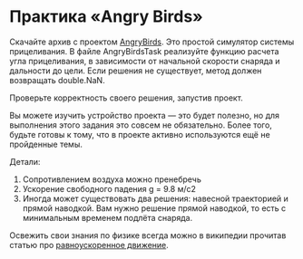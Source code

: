 # Практика «Angry Birds»

Скачайте архив с проектом [AngryBirds](https://ulearn.me/Exercise/StudentZip?courseId=BasicProgramming&slideId=9fdf2523-85d0-4180-8ef5-88ab8d6b21ff). Это простой симулятор системы прицеливания. 
В файле AngryBirdsTask реализуйте функцию расчета угла прицеливания, в зависимости от начальной скорости снаряда и дальности до цели.
Если решения не существует, метод должен возвращать double.NaN.

Проверьте корректность своего решения, запустив проект.

Вы можете изучить устройство проекта — это будет полезно, но для выполнения этого задания это совсем не обязательно. 
Более того, будьте готовы к тому, что в проекте активно используются ещё не пройденные темы.

Детали:

1. Сопротивлением воздуха можно пренебречь
2. Ускорение свободного падения g = 9.8 м/с2
3. Иногда может существовать два решения: навесной траекторией и прямой наводкой. Вам нужно решение прямой наводкой, то есть 
с минимальным временем подлёта снаряда.
 
Освежить свои знания по физике всегда можно в википедии прочитав статью про [равноускоренное движение](https://ru.wikipedia.org/wiki/%D0%A0%D0%B0%D0%B2%D0%BD%D0%BE%D1%83%D1%81%D0%BA%D0%BE%D1%80%D0%B5%D0%BD%D0%BD%D0%BE%D0%B5_%D0%B4%D0%B2%D0%B8%D0%B6%D0%B5%D0%BD%D0%B8%D0%B5).
